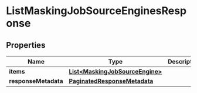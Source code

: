 

# ListMaskingJobSourceEnginesResponse


## Properties

| Name | Type | Description | Notes |
|------------ | ------------- | ------------- | -------------|
|**items** | [**List&lt;MaskingJobSourceEngine&gt;**](MaskingJobSourceEngine.md) |  |  [optional] |
|**responseMetadata** | [**PaginatedResponseMetadata**](PaginatedResponseMetadata.md) |  |  [optional] |



